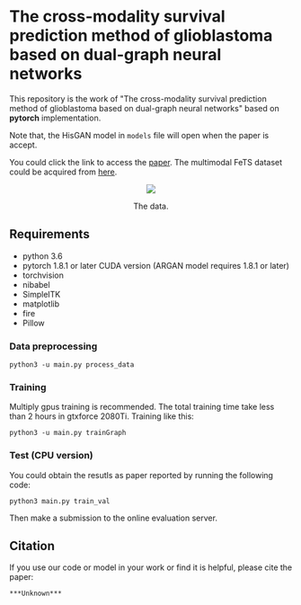 # The cross-modality survival prediction method of glioblastoma based on dual-graph neural networks

This repository is the work of "The cross-modality survival prediction method of glioblastoma based on dual-graph neural networks" based on **pytorch** implementation. 

Note that, the HisGAN model in `models` file will open when the paper is accept.

You could click the link to access the [paper](https://arxiv.org/). The multimodal FeTS dataset could be acquired from [here](https://github.com/FETS-AI/Challenge).


<div align="center">  

 <img src="https://github.com/JalexDooo/GNN_Bracls/tree/main/pairplot1.png"
     align=center/>
</div>

<center>The data.</center>


## Requirements
- python 3.6
- pytorch 1.8.1 or later CUDA version (ARGAN model requires 1.8.1 or later)
- torchvision
- nibabel
- SimpleITK
- matplotlib
- fire
- Pillow


### Data preprocessing

```
python3 -u main.py process_data
```

### Training

Multiply gpus training is recommended. The total training time take less than 2 hours in gtxforce 2080Ti. Training like this:

```
python3 -u main.py trainGraph
```

### Test (CPU version)

You could obtain the resutls as paper reported by running the following code:

```
python3 main.py train_val
```
Then make a submission to the online evaluation server.

## Citation

If you use our code or model in your work or find it is helpful, please cite the paper:
```
***Unknown***
```

